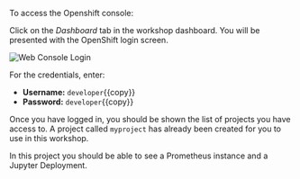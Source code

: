 To access the Openshift console:

Click on the _Dashboard_ tab in the workshop dashboard. You will be presented with the OpenShift login screen.

![Web Console Login](../../assets/jupyternotebooks/jupyter-notebooks-42/03-web-console-login.png)

For the credentials, enter:

* **Username:** ``developer``{{copy}}
* **Password:** ``developer``{{copy}}

Once you have logged in, you should be shown the list of projects you have access to. A project called ``myproject`` has already been created for you to use in this workshop.

In this project you should be able to see a Prometheus instance and a Jupyter Deployment.
